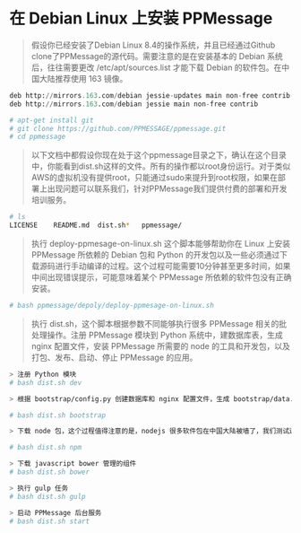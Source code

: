# 在 Debian Linux 上安装 PPMessage

> 假设你已经安装了Debian Linux 8.4的操作系统，并且已经通过Github clone了PPMessage的源代码。需要注意的是在安装基本的 Debian 系统后，往往需要更改 /etc/apt/sources.list 才能下载 Debian 的软件包。在中国大陆推荐使用 163 镜像。

```python
deb http://mirrors.163.com/debian jessie-updates main non-free contrib
deb http://mirrors.163.com/debian jessie main non-free contrib

```


```bash
# apt-get install git
# git clone https://github.com/PPMESSAGE/ppmessage.git
# cd ppmessage

```

> 以下文档中都假设你现在处于这个ppmessage目录之下，确认在这个目录中，你能看到dist.sh这样的文件。所有的操作都以root身份运行。对于类似AWS的虚拟机没有提供root，只能通过sudo来提升到root权限，如果在部署上出现问题可以联系我们，针对PPMessage我们提供付费的部署和开发培训服务。

```bash
# ls
LICENSE    README.md  dist.sh*   ppmessage/

```

> 执行 deploy-ppmesage-on-linux.sh 这个脚本能够帮助你在 Linux 上安装 PPMessage 所依赖的 Debian 包和 Python 的开发包以及一些必须通过下载源码进行手动编译的过程。这个过程可能需要10分钟甚至更多时间，如果中间出现错误提示，可能意味着某个 PPMessage 所依赖的软件包没有正确安装。

```bash
# bash ppmessage/depoly/deploy-ppmesage-on-linux.sh

```

> 执行 dist.sh，这个脚本根据参数不同能够执行很多 PPMessage 相关的批处理操作。注册 PPMessage 模块到 Python 系统中，建数据库表，生成 nginx 配置文件，安装 PPMessage 所需要的 node 的工具和开发包，以及打包、发布、启动、停止 PPMessage 的应用。

```bash
> 注册 Python 模块
# bash dist.sh dev

> 根据 bootstrap/config.py 创建数据库和 nginx 配置文件，生成 bootstrap/data.py，这里稍微有一点点复杂，bootstrap/config.py 是不存在的，需要自己根据需要配置，经常使用的配置模版文件已经放在 bootstrap/ 目录下，如 config.localhost.py 这个模版文件是指本地测试使用的，config.ppmessage.com.py 是给 ppmessage.com 这个网站使用的。可以复制一个预先定义的模板修改成你需要的。

# bash dist.sh bootstrap

> 下载 node 包，这个过程值得注意的是，nodejs 很多软件包在中国大陆被墙了，我们测试过 taobao 的镜像可以解决问题。[taobao npm 镜像](https://npm.taobao.org/)。

# bash dist.sh npm

> 下载 javascript bower 管理的组件
# bash dist.sh bower

> 执行 gulp 任务
# bash dist.sh gulp

> 启动 PPMessage 后台服务
# bash dist.sh start

```




